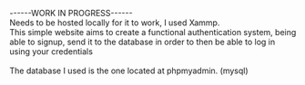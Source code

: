 ------WORK IN PROGRESS------<br>
Needs to be hosted locally for it to work, I used Xammp.<br>
This simple website aims to create a functional authentication system, being able to signup, send it to the database in order to then be able to log in using your credentials<br>
<br>
The database I used is the one located at phpmyadmin. (mysql)


